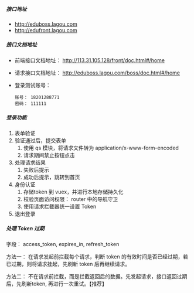 ##### 接口地址

* http://eduboss.lagou.com
* http://edufront.lagou.com



##### 接口文档地址

* 前端接口文档地址：   http://113.31.105.128/front/doc.html#/home

* 请求接口文档地址： http://eduboss.lagou.com/boss/doc.html#/home

* 登录测试账号：

  ```
  账号： 18201288771
  密码： 111111
  ```

  



##### 登录功能

1. 表单验证
2. 验证通过后，提交表单
   1. 使用 qs 模块，将请求文件转为  application/x-www-form-encoded
   2. 请求期间禁止按钮点击
3. 处理请求结果
   1. 失败后提示
   2. 成功后提示，跳转到首页
4. 身份认证
   1. 存储token 到 vuex，并进行本地存储持久化
   2. 校验页面访问权限： router 中的导航守卫
   3. 使用请求拦截器统一设置 Token 
5. 退出登录



##### 处理 Token 过期

字段： access_token,   expires_in,  refresh_token

方法一： 在请求发起前拦截每个请求，判断 token 的有效时间是否已经过期，若已过期，则将请求挂起，先刷新 token 后再继续请求。

方法二： 不在请求前拦截，而是拦截返回后的数据。先发起请求，接口返回过期后，先刷新token, 再进行一次重试。【推荐】













